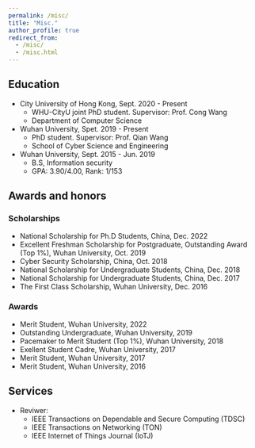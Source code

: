 ```yaml
---
permalink: /misc/
title: "Misc."
author_profile: true
redirect_from:
  - /misc/
  - /misc.html
---
```

## Education 
- City University of Hong Kong, Sept. 2020 - Present
  - WHU-CityU joint PhD student. Supervisor: Prof. Cong Wang
  - Department of Computer Science
- Wuhan University, Spet. 2019 - Present
  - PhD student. Supervisor: Prof. Qian Wang
  - School of Cyber Science and Engineering
- Wuhan University, Sept. 2015 - Jun. 2019
  - B.S, Information security
  - GPA: 3.90/4.00, Rank: 1/153

## Awards and honors
### Scholarships
* National Scholarship for Ph.D Students, China, Dec. 2022
* Excellent Freshman Scholarship for Postgraduate, Outstanding Award (Top 1%), Wuhan University, Oct. 2019
* Cyber Security Scholarship, China, Oct. 2018
* National Scholarship for Undergraduate Students, China, Dec. 2018
* National Scholarship for Undergraduate Students, China, Dec. 2017
* The First Class Scholarship, Wuhan University, Dec. 2016


### Awards
* Merit Student, Wuhan University, 2022
* Outstanding Undergraduate, Wuhan University, 2019
* Pacemaker to Merit Student (Top 1%), Wuhan University, 2018
* Exellent Student Cadre, Wuhan University, 2017
* Merit Student, Wuhan University, 2017
* Merit Student, Wuhan University, 2016


## Services
- Reviwer:
  - IEEE Transactions on Dependable and Secure Computing (TDSC)
  - IEEE Transactions on Networking (TON)
  - IEEE Internet of Things Journal (IoTJ)

